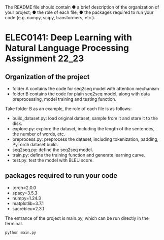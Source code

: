 The README file should contain
● a brief description of the organization of your project;
● the role of each file;
● the packages required to run your code (e.g. numpy, scipy, transformers,
etc.).


# ELEC0141: Deep Learning with Natural Language Processing Assignment 22_23

## Organization of the project
- folder A contains the code for seq2seq model with attention mechanism
- folder B contains the code for plain seq2seq model, along with data preprocessing, model training and testing function.

Take folder B as an example, the role of each file is as follows:
- build_dataset.py: load original dataset, sample from it and store it to the disk.
- explore.py: explore the dataset, including the length of the sentences, the number of words, etc.
- preprocess.py: preprocess the dataset, including tokenization, padding, PyTorch dataset build.
- seq2seq.py: define the seq2seq model.
- train.py: define the training function and generate learning curve.
- test.py: test the model with BLEU score.

## packages required to run your code
- torch=2.0.0
- spacy=3.5.3
- numpy=1.24.3
- matplotlib=3.7.1
- sacrebleu=2.3.1


The entrance of the project is main.py, which can be run directly in the terminal.
```commandline
python main.py
```

